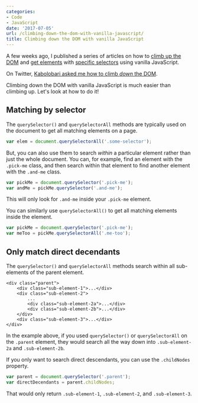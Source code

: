 ```yaml
---
categories:
- Code
- JavaScript
date: '2017-07-05'
url: /climbing-down-the-dom-with-vanilla-javascript/
title: Climbing down the DOM with vanilla JavaScript
---
```


A few weeks ago, I published a series of articles on how to [climb up the DOM](/how-to-get-the-closest-parent-element-with-a-matching-selector-using-vanilla-javascript/) and [get elements](/how-to-get-all-parent-elements-with-vanilla-javascript/) with [specific selectors](/climbing-up-the-dom-until-you-hit-a-match-with-vanilla-javascript/) using vanilla JavaScript.

On Twitter, [Kabolobari asked me how to climb *down* the DOM](https://twitter.com/Kabolobari/status/877579377503985664).

Climbing down the DOM with vanilla JavaScript is much easier than climbing up. Let's look at how to do it!

## Matching by selector

The `querySelector()` and `querySelectorAll` methods are typically used on the document to get all matching elements on a page.

```javascript
var elem = document.querySelectorAll('.some-selector');
```

But, you can also use them to search *within* a particular element rather than just the whole document. You can, for example, find an element with the `.pick-me` class, and then search within that element to find another element with the `.and-me` class.

```javascript
var pickMe = document.querySelector('.pick-me');
var andMe = pickMe.querySelector('.and-me');
```

This will only look for `.and-me` inside your `.pick-me` element.

You can similarly use `querySelectorAll()` to get all matching elements inside the element.

```javascript
var pickMe = document.querySelector('.pick-me');
var meToo = pickMe.querySelectorAll('.me-too');
```

## Only match direct decendants

The `querySelector()` and `querySelectorAll` methods search within all sub-elements of the parent element.

```markup
<div class="parent">
	<div class="sub-element-1">...</div>
	<div class="sub-element-2">
		...
		<div class="sub-element-2a">...</div>
		<div class="sub-element-2b">...</div>
	</div>
	<div class="sub-element-3">...</div>
</div>
```

In the example above, if you used `querySelector()` or `querySelectorAll` on the `.parent` element, they would search all the way down into `.sub-element-2a` and `.sub-element-2b`.

If you only want to search direct descendants, you can use the `.childNodes` property.

```javascript
var parent = document.querySelector('.parent');
var directDecendants = parent.childNodes;
```

That would only return `.sub-element-1`, `.sub-element-2`, and `.sub-element-3`.